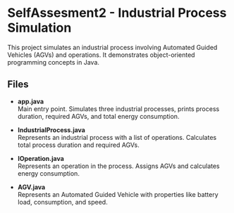 # SelfAssesment2 - Industrial Process Simulation

This project simulates an industrial process involving Automated Guided Vehicles (AGVs) and operations. It demonstrates object-oriented programming concepts in Java.

## Files

- **app.java**  
  Main entry point. Simulates three industrial processes, prints process duration, required AGVs, and total energy consumption.

- **IndustrialProcess.java**  
  Represents an industrial process with a list of operations. Calculates total process duration and required AGVs.

- **IOperation.java**  
  Represents an operation in the process. Assigns AGVs and calculates energy consumption.

- **AGV.java**  
  Represents an Automated Guided Vehicle with properties like battery load, consumption, and speed.
